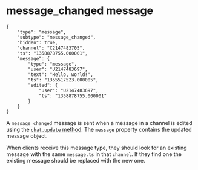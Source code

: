 # message_changed message

	{
		"type": "message",
		"subtype": "message_changed",
		"hidden": true,
		"channel": "C2147483705",
		"ts": "1358878755.000001",
		"message": {
			"type": "message",
			"user": "U2147483697",
			"text": "Hello, world!",
			"ts": "1355517523.000005",
			"edited": {
				"user": "U2147483697",
				"ts": "1358878755.000001"
			}
		}
    }

A `message_changed` message is sent when a message in a channel is edited
using the [`chat.update` method](/methods/chat.update). The `message` property
contains the updated message object.

When clients receive this message type, they should look for an existing
message with the same `message.ts` in that `channel`. If they find one the
existing message should be replaced with the new one.
